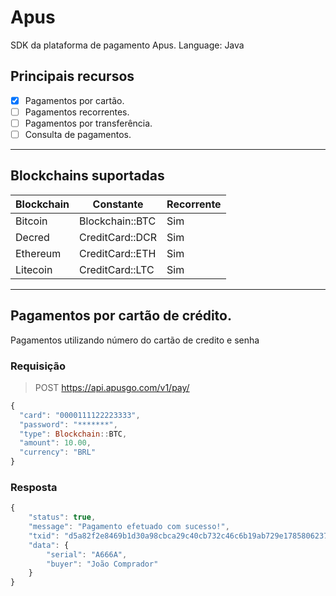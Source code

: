 # Apus

SDK da plataforma de pagamento Apus. 
Language: Java

## Principais recursos

* [x] Pagamentos por cartão.
* [ ] Pagamentos recorrentes.
* [ ] Pagamentos por transferência.
* [ ] Consulta de pagamentos.

<hr>

## Blockchains suportadas

| Blockchain       | Constante              | Recorrente |
|------------------|------------------------|------------|
| Bitcoin          | Blockchain::BTC        | Sim        |
| Decred           | CreditCard::DCR        | Sim        |
| Ethereum         | CreditCard::ETH        | Sim        |
| Litecoin         | CreditCard::LTC        | Sim        |

<hr>

## Pagamentos por cartão de crédito.

Pagamentos utilizando número do cartão de credito e senha

### Requisição

> POST https://api.apusgo.com/v1/pay/

```js
{
  "card": "0000111122223333",
  "password": "*******",
  "type": Blockchain::BTC,
  "amount": 10.00,
  "currency": "BRL"
}
```
 
### Resposta

```js
{
    "status": true,
    "message": "Pagamento efetuado com sucesso!",
    "txid": "d5a82f2e8469b1d30a98cbca29c40cb732c46c6b19ab729e1785806237417153",
    "data": {
        "serial": "A666A",
        "buyer": "João Comprador"
    }
}
```
